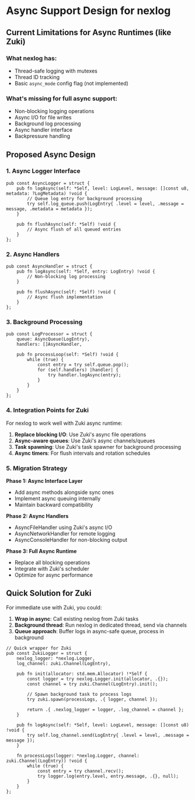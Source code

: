 # Async Support Design for nexlog

## Current Limitations for Async Runtimes (like Zuki)

### What nexlog has:
- Thread-safe logging with mutexes
- Thread ID tracking
- Basic `async_mode` config flag (not implemented)

### What's missing for full async support:
- Non-blocking logging operations
- Async I/O for file writes
- Background log processing
- Async handler interface
- Backpressure handling

## Proposed Async Design

### 1. Async Logger Interface
```zig
pub const AsyncLogger = struct {
    pub fn logAsync(self: *Self, level: LogLevel, message: []const u8, metadata: ?LogMetadata) !void {
        // Queue log entry for background processing
        try self.log_queue.push(LogEntry{ .level = level, .message = message, .metadata = metadata });
    }
    
    pub fn flushAsync(self: *Self) !void {
        // Async flush of all queued entries
    }
};
```

### 2. Async Handlers
```zig
pub const AsyncHandler = struct {
    pub fn logAsync(self: *Self, entry: LogEntry) !void {
        // Non-blocking log processing
    }
    
    pub fn flushAsync(self: *Self) !void {
        // Async flush implementation
    }
};
```

### 3. Background Processing
```zig
pub const LogProcessor = struct {
    queue: AsyncQueue(LogEntry),
    handlers: []AsyncHandler,
    
    pub fn processLoop(self: *Self) !void {
        while (true) {
            const entry = try self.queue.pop();
            for (self.handlers) |handler| {
                try handler.logAsync(entry);
            }
        }
    }
};
```

### 4. Integration Points for Zuki

For nexlog to work well with Zuki async runtime:

1. **Replace blocking I/O**: Use Zuki's async file operations
2. **Async-aware queues**: Use Zuki's async channels/queues  
3. **Task spawning**: Use Zuki's task spawner for background processing
4. **Async timers**: For flush intervals and rotation schedules

### 5. Migration Strategy

**Phase 1: Async Interface Layer**
- Add async methods alongside sync ones
- Implement async queuing internally
- Maintain backward compatibility

**Phase 2: Async Handlers**  
- AsyncFileHandler using Zuki's async I/O
- AsyncNetworkHandler for remote logging
- AsyncConsoleHandler for non-blocking output

**Phase 3: Full Async Runtime**
- Replace all blocking operations
- Integrate with Zuki's scheduler
- Optimize for async performance

## Quick Solution for Zuki

For immediate use with Zuki, you could:

1. **Wrap in async**: Call existing nexlog from Zuki tasks
2. **Background thread**: Run nexlog in dedicated thread, send via channels
3. **Queue approach**: Buffer logs in async-safe queue, process in background

```zig
// Quick wrapper for Zuki
pub const ZukiLogger = struct {
    nexlog_logger: *nexlog.Logger,
    log_channel: zuki.Channel(LogEntry),
    
    pub fn init(allocator: std.mem.Allocator) !*Self {
        const logger = try nexlog.Logger.init(allocator, .{});
        const channel = try zuki.Channel(LogEntry).init();
        
        // Spawn background task to process logs
        try zuki.spawn(processLogs, .{ logger, channel });
        
        return .{ .nexlog_logger = logger, .log_channel = channel };
    }
    
    pub fn logAsync(self: *Self, level: LogLevel, message: []const u8) !void {
        try self.log_channel.send(LogEntry{ .level = level, .message = message });
    }
    
    fn processLogs(logger: *nexlog.Logger, channel: zuki.Channel(LogEntry)) !void {
        while (true) {
            const entry = try channel.recv();
            try logger.log(entry.level, entry.message, .{}, null);
        }
    }
};
```
